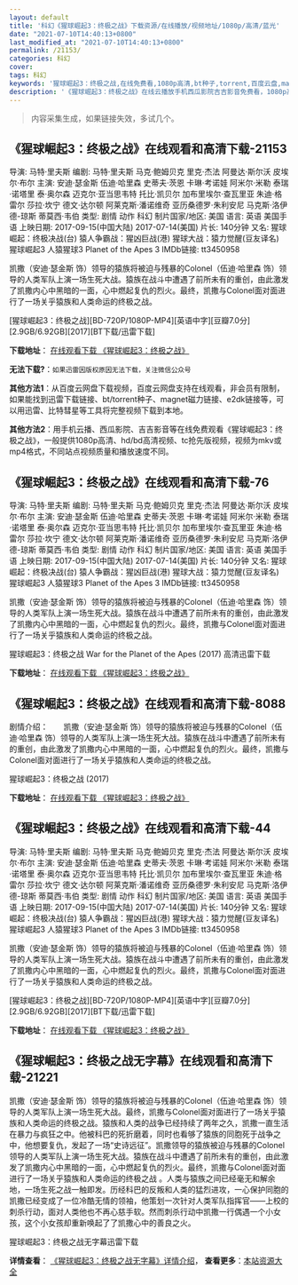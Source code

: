 ```yaml
---
layout: default
title: '科幻《猩球崛起3：终极之战》下载资源/在线播放/视频地址/1080p/高清/蓝光'
date: "2021-07-10T14:40:13+0800"
last_modified_at: "2021-07-10T14:40:13+0800"
permalink: /21153/
categories: 科幻
cover:
tags: 科幻
keywords: '猩球崛起3：终极之战,在线免费看,1080p高清,bt种子,torrent,百度云盘,magnet,磁力链,迅雷下载资源'
description: '《猩球崛起3：终极之战》在线云播放手机西瓜影院吉吉影音免费看，1080p高清bd/hd未删减完整版和tc抢先枪版，mkv/mp4格式，附带bt/torrent种子、magnet/磁力链、百度云盘、网盘资源迅雷下载链接'
---
```


>内容采集生成，如果链接失效，多试几个。


## 《猩球崛起3：终极之战》在线观看和高清下载-21153

导演: 马特·里夫斯 编剧: 马特·里夫斯 马克·鲍姆贝克 里克·杰法 阿曼达·斯尔沃 皮埃尔·布尔 主演: 安迪·瑟金斯 伍迪·哈里森 史蒂夫·茨恩 卡琳·考诺娃 阿米尔·米勒 泰瑞·诺塔里 泰·奥尔森 迈克尔·亚当思韦特 托比·凯贝尔 加布里埃尔·查瓦里亚 朱迪·格雷尔 莎拉·坎宁 德文·达尔顿 阿莱克斯·潘诺维奇 亚历桑德罗·朱利安尼 马克斯·洛伊德-琼斯 蒂莫西·韦伯 类型: 剧情 动作 科幻 制片国家/地区: 美国 语言: 英语 美国手语 上映日期: 2017-09-15(中国大陆) 2017-07-14(美国) 片长: 140分钟 又名: 猩球崛起：终极决战(台) 猿人争霸战：猩凶巨战(港) 猩球大战：猿力觉醒(豆友译名) 猩球崛起3 人猿猩球3 Planet of the Apes 3 IMDb链接: tt3450958

凯撒（安迪·瑟金斯 饰）领导的猿族将被迫与残暴的Colonel（伍迪·哈里森 饰）领导的人类军队上演一场生死大战。猿族在战斗中遭遇了前所未有的重创，由此激发了凯撒内心中黑暗的一面，心中燃起复仇的烈火。最终，凯撒与Colonel面对面进行了一场关乎猿族和人类命运的终极之战。


[猩球崛起3：终极之战][BD-720P/1080P-MP4][英语中字][豆瓣7.0分][2.9GB/6.92GB][2017][BT下载/迅雷下载]

**下载地址**： [在线观看下载 《猩球崛起3：终极之战》](https://www.btdx8.com/torrent/xqjq3zjzz_2017.html) 


**无法下载?**：`如果迅雷因版权原因无法下载，关注微信公众号 `

**其他方法1**：从百度云网盘下载视频，百度云网盘支持在线观看，非会员有限制，如果能找到迅雷下载链接、bt/torrent种子、magnet磁力链接、e2dk链接等，可以用迅雷、比特彗星等工具将完整视频下载到本地。

**其他方法2**：用手机云播、西瓜影院、吉吉影音等在线免费观看《猩球崛起3：终极之战》，一般提供1080p高清、hd/bd高清视频、tc抢先版视频，视频为mkv或mp4格式，不同站点视频质量和播放速度不同。


## 《猩球崛起3：终极之战》在线观看和高清下载-76

导演: 马特·里夫斯 编剧: 马特·里夫斯 马克·鲍姆贝克 里克·杰法 阿曼达·斯尔沃 皮埃尔·布尔 主演: 安迪·瑟金斯 伍迪·哈里森 史蒂夫·茨恩 卡琳·考诺娃 阿米尔·米勒 泰瑞·诺塔里 泰·奥尔森 迈克尔·亚当思韦特 托比·凯贝尔 加布里埃尔·查瓦里亚 朱迪·格雷尔 莎拉·坎宁 德文·达尔顿 阿莱克斯·潘诺维奇 亚历桑德罗·朱利安尼 马克斯·洛伊德-琼斯 蒂莫西·韦伯 类型: 剧情 动作 科幻 制片国家/地区: 美国 语言: 英语 美国手语 上映日期: 2017-09-15(中国大陆) 2017-07-14(美国) 片长: 140分钟 又名: 猩球崛起：终极决战(台) 猿人争霸战：猩凶巨战(港) 猩球大战：猿力觉醒(豆友译名) 猩球崛起3 人猿猩球3 Planet of the Apes 3 IMDb链接: tt3450958

凯撒（安迪·瑟金斯 饰）领导的猿族将被迫与残暴的Colonel（伍迪·哈里森 饰）领导的人类军队上演一场生死大战。猿族在战斗中遭遇了前所未有的重创，由此激发了凯撒内心中黑暗的一面，心中燃起复仇的烈火。最终，凯撒与Colonel面对面进行了一场关乎猿族和人类命运的终极之战。


猩球崛起3：终极之战 War for the Planet of the Apes (2017) 高清迅雷下载

**下载地址**： [在线观看下载 《猩球崛起3：终极之战》](https://www.xl720.com/thunder/26649.html) 


## 《猩球崛起3：终极之战》在线观看和高清下载-8088

剧情介绍：　　凯撒（安迪·瑟金斯 饰）领导的猿族将被迫与残暴的Colonel（伍迪·哈里森 饰）领导的人类军队上演一场生死大战。猿族在战斗中遭遇了前所未有的重创，由此激发了凯撒内心中黑暗的一面，心中燃起复仇的烈火。最终，凯撒与Colonel面对面进行了一场关乎猿族和人类命运的终极之战。


猩球崛起3：终极之战 (2017)

**下载地址**： [在线观看下载 《猩球崛起3：终极之战》](https://www.btbtdy.me/btdy/dy11569.html) 


## 《猩球崛起3：终极之战》在线观看和高清下载-44

导演: 马特·里夫斯 编剧: 马特·里夫斯 马克·鲍姆贝克 里克·杰法 阿曼达·斯尔沃 皮埃尔·布尔 主演: 安迪·瑟金斯 伍迪·哈里森 史蒂夫·茨恩 卡琳·考诺娃 阿米尔·米勒 泰瑞·诺塔里 泰·奥尔森 迈克尔·亚当思韦特 托比·凯贝尔 加布里埃尔·查瓦里亚 朱迪·格雷尔 莎拉·坎宁 德文·达尔顿 阿莱克斯·潘诺维奇 亚历桑德罗·朱利安尼 马克斯·洛伊德-琼斯 蒂莫西·韦伯 类型: 剧情 动作 科幻 制片国家/地区: 美国 语言: 英语 美国手语 上映日期: 2017-09-15(中国大陆) 2017-07-14(美国) 片长: 140分钟 又名: 猩球崛起：终极决战(台) 猿人争霸战：猩凶巨战(港) 猩球大战：猿力觉醒(豆友译名) 猩球崛起3 人猿猩球3 Planet of the Apes 3 IMDb链接: tt3450958

凯撒（安迪·瑟金斯 饰）领导的猿族将被迫与残暴的Colonel（伍迪·哈里森 饰）领导的人类军队上演一场生死大战。猿族在战斗中遭遇了前所未有的重创，由此激发了凯撒内心中黑暗的一面，心中燃起复仇的烈火。最终，凯撒与Colonel面对面进行了一场关乎猿族和人类命运的终极之战。


[猩球崛起3：终极之战][BD-720P/1080P-MP4][英语中字][豆瓣7.0分][2.9GB/6.92GB][2017][BT下载/迅雷下载]

**下载地址**： [在线观看下载 《猩球崛起3：终极之战》](https://www.btdx8.com/torrent/xqjq3zjzz_2017.html) 


## 《猩球崛起3：终极之战无字幕》在线观看和高清下载-21221

凯撒（安迪·瑟金斯 饰）领导的猿族将被迫与残暴的Colonel（伍迪·哈里森 饰）领导的人类军队上演一场生死大战。最终，凯撒与Colonel面对面进行了一场关乎猿族和人类命运的终极之战。猿族和人类的战争已经持续了两年之久，凯撒一直生活在暴力与疯狂之中。他被科巴的死折磨着，同时也看够了猿族的同胞死于战争之中，他想要复仇，发起了一场“史诗远征”。凯撒领导的猿族被迫与残暴的Colonel领导的人类军队上演一场生死大战。猿族在战斗中遭遇了前所未有的重创，由此激发了凯撒内心中黑暗的一面，心中燃起复仇的烈火。最终，凯撒与Colonel面对面进行了一场关乎猿族和人类命运的终极之战 。人类与猿族之间已经毫无和解余地，一场生死之战一触即发。历经科巴的反叛和人类的猛烈进攻，一心保护同胞的凯撒已经变成了一位冷酷无情的领袖，他策划一次针对人类军队指挥官——上校的刺杀行动，面对人类他也不再心慈手软。然而刺杀行动中凯撒一行偶遇一个小女孩，这个小女孩却重新唤起了了凯撒心中的善良之火。


猩球崛起3：终极之战无字幕迅雷下载

**详情查看**： [《猩球崛起3：终极之战无字幕》详情介绍](/movie/21221/)， **查看更多**：[本站资源大全](/movie/t/all/)

